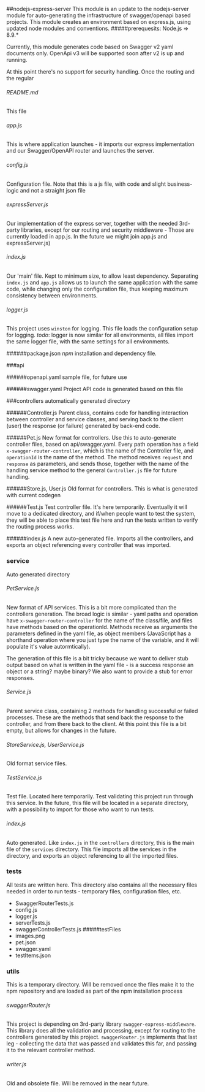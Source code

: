 ##nodejs-express-server
This module is an update to the nodejs-server module for auto-generating the infrastructure of swagger/openapi based projects. This module creates an environment based on express.js, using updated node modules and conventions. 
#####prerequesits:
Node.js => 8.9.*

Currently, this module generates code based on Swagger v2 yaml documents only. OpenApi v3 will be supported soon after v2 is up and running.

At this point there's no support for security handling. Once the routing and the regular 

###### README.md
 This file
	
###### app.js
This is where application launches - it imports our express implementation and our Swagger/OpenAPI router and launches the server.

###### config.js
Configuration file. Note that this is a js file, with code and slight business-logic and not a straight json file

###### expressServer.js
Our implementation of the express server, together with the needed 3rd-party libraries, except for our routing and security middleware - Those are currently loaded in app.js. In the future we might join app.js and expressServer.js)

###### index.js
Our 'main' file. Kept to minimum size, to allow least dependency. Separating `index.js` and `app.js` allows us to launch the same application with the same code, while changing only the configuration file, thus keeping maximum consistency between environments.

###### logger.js
This project uses `winston` for logging. This file loads the configuration setup for logging. _todo_: logger is now similar for all environments, all files import the same logger file, with the same settings for all environments.  

######package.json
_npm_ installation and dependency file.



###api

######openapi.yaml
sample file, for future use
 
######swagger.yaml
Project API code is generated based on this file

###controllers
automatically generated directory

######Controller.js
Parent class, contains code for handling interaction between controller and service classes, and serving back to the client (user) the response (or failure) generated by back-end code.

######Pet.js
New format for controllers. Use this to auto-generate controller files, based on api/swagger.yaml. Every path operation has a field `x-swagger-router-controller`, which is the name of the Controller file, and `operationId` is the name of the method. The method receives `request` and `response` as parameters, and sends those, together with the name of the handling service method to the general `Controller.js` file for future handling. 

######Store.js, User.js
Old format for controllers. This is what is generated with current codegen

######Test.js
Test controller file. It's here temporarily. Eventually it will move to a dedicated directory, and if/when people want to test the system, they will be able to place this test file here and run the tests written to verify the routing process works.

######index.js
A new auto-generated file. Imports all the controllers, and exports an object referencing every controller that was imported.


### service
Auto generated directory

###### PetService.js
New format of API services. This is a bit more complicated than the controllers generation. The broad logic is similar - yaml paths and operation have `x-swagger-router-controller` for the name of the class/file, and files have methods based on the operationId. Methods receive as arguments the parameters defined in the yaml file, as object members (JavaScript has a shorthand operation where you just type the name of the variable, and it will populate it's value autormtically).

The generation of this file is a bit tricky because we want to deliver stub output based on what is written in the yaml file - is a success response an object or a string? maybe binary? We also want to provide a stub for error responses.

###### Service.js
Parent service class, containing 2 methods for handling successful or failed processes. These are the methods that send back the response to the controller, and from there back to the client. At this point this file is a bit empty, but allows for changes in the future.

###### StoreService.js, UserService.js
Old format service files.

###### TestService.js
Test file. Located here temporarily. Test validating this project run through this service. In the future, this file will be located in a separate directory, with a possibility to import for those who want to run tests. 

###### index.js
Auto generated. Like `index.js` in the `controllers` directory, this is the main file of the `services` directory. This file imports all the services in the directory, and exports an object referencing to all the imported files.

### tests
All tests are written here. This directory also contains all the necessary files needed in order to run tests - temporary files, configuration files, etc.

- SwaggerRouterTests.js
- config.js
- logger.js
- serverTests.js
- swaggerControllerTests.js
#####testFiles
- images.png
- pet.json
- swagger.yaml
- testItems.json

### utils
This is a temporary directory. Will be removed once the files make it to the npm repository and are loaded as part of the npm installation process
###### swaggerRouter.js
This project is depending on 3rd-party library `swagger-express-middleware`. This library does all the validation and processing, except for routing to the controllers generated by this project. `swaggerRouter.js` implements that last leg - collecting the data that was passed and validates this far, and passing it to the relevant controller method.

###### writer.js
Old and obsolete file. Will be removed in the near future.

